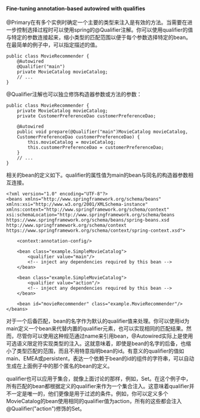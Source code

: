 #### Fine-tuning annotation-based autowired with qualifies

@Primary在有多个实例时确定一个主要的类型来注入是有效的方法。当需要在进一步控制选择过程时可以使用spring的@Qualifier注解。你可以使用qualifier的值与特定的参数连接起来，缩小类型的匹配范围以便于每个参数选择特定的bean。在最简单的例子中，可以指定描述的值。

```
public class MovieRecommender {
    @Autowired
    @Qualifier("main")
    private MovieCatalog movieCatalog;
    // ...
}
```

@Qualifier注解也可以独立修饰构造器参数或方法的参数：

```
public class MovieRecommender {
    private MovieCatalog movieCatalog;
    private CustomerPreferenceDao customerPreferenceDao;
    
    @Autowired
    public void prepare(@Qualifier("main")MovieCatalog movieCatalog,
    CustomerPreferenceDao customerPreferenceDao) {
        this.movieCatalog = movieCatalog;
        this.customerPreferenceDao = customerPreferenceDao;
    }
    // ...
}
```

相关的bean的定义如下。qualifier的属性值为main的bean与同名的构造器参数相互连接。

```
<?xml version="1.0" encoding="UTF-8"?>
<beans xmlns="http://www.springframework.org/schema/beans"
xmlns:xsi="http://www.w3.org/2001/XMLSchema-instance"
xmlns:context="http://www.springframework.org/schema/context"
xsi:schemaLocation="http://www.springframework.org/schema/beans
https://www.springframework.org/schema/beans/spring-beans.xsd
http://www.springframework.org/schema/context
https://www.springframework.org/schema/context/spring-context.xsd">

    <context:annotation-config/>
    
    <bean class="example.SimpleMovieCatalog">
        <qualifier value="main"/>
        <!-- inject any dependencies required by this bean -->
    </bean>
    
    <bean class="example.SimpleMovieCatalog">
        <qualifier value="action"/>
        <!-- inject any dependencies required by this bean -->
    </bean>
    
    <bean id="movieRecommender" class="example.MovieRecommender"/>
</beans>
```

对于一个后备匹配，bean的名字作为默认的qualifier值来处理。你可以使用id为main定义一个bean来代替内置的qualifier元素，也可以实现相同的匹配结果。然而，尽管你可以使用这种规范通过name来引用bean，@Autowired实际上是使用可选语义限定符实现类型的注入。这就意味着，即使是bean的名字的后备，也缩小了类型匹配的范围，而且不用特意指明bean的id。有意义的qualifier的值如main、EMEA或persistent，表达一个依赖于bean的id的组件的字符串，可以自动生成在上面例子中的那个匿名的bean的定义。

qualifier也可以应用于集合，就像上面讨论的那样，例如，Set<MovieCatalog>。在这个例子中，所有匹配的bean都根据定义的qualifier来作为一个集合注入。这意味着qualifier并不一定是唯一的，他们更像是用于过滤的条件。例如，你可以定义多个MovieCatalog的bean使用相同的qualifier值为action，所有的这些都会注入@Qualifier("action")修饰的Set<MovieCatalog>。





